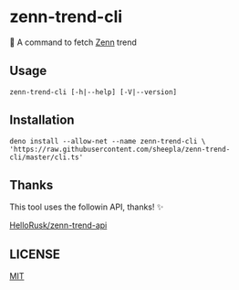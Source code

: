 # zenn-trend-cli

📝 A command to fetch [Zenn](https://zenn.dev) trend

## Usage

```
zenn-trend-cli [-h|--help] [-V|--version]
```

## Installation

```
deno install --allow-net --name zenn-trend-cli \
'https://raw.githubusercontent.com/sheepla/zenn-trend-cli/master/cli.ts'
```

## Thanks

This tool uses the followin API, thanks! ✨

[HelloRusk/zenn-trend-api](https://github.com/HelloRusk/zenn-trend-api)

## LICENSE

[MIT](./LICENSE)
